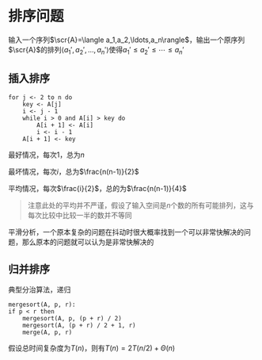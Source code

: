 # 排序问题

输入一个序列$\scr{A}=\langle a_1,a_2,\ldots,a_n\rangle$，输出一个原序列$\scr{A}$的排列$\langle a_1',a_2',\ldots,a_n'\rangle$使得$a_1'\leq a_2'\leq\cdots\leq a_n'$

## 插入排序

```
for j <- 2 to n do
    key <- A[j]
    i <- j - 1
    while i > 0 and A[i] > key do
        A[i + 1] <- A[i]
        i <- i - 1
    A[i + 1] <- key
```

最好情况，每次$1$，总为$n$

最坏情况，每次$i$，总为$\frac{n(n-1)}{2}$

平均情况，每次$\frac{i}{2}$，总的为$\frac{n(n-1)}{4}$

> 注意此处的平均并不严谨，假设了输入空间是$n$个数的所有可能排列，这与每次比较中比较一半的数并不等同

平滑分析，一个原本复杂的问题在抖动时很大概率找到一个可以非常快解决的问题，那么原本的问题就可以认为是非常快解决的

## 归并排序

典型分治算法，递归

```
mergesort(A, p, r):
if p < r then
    mergesort(A, p, (p + r) / 2)
    mergesort(A, (p + r) / 2 + 1, r)
    merge(A, p, r)
```

假设总时间复杂度为$T(n)$，则有$T(n)=2T(n/2)+\Theta(n)$